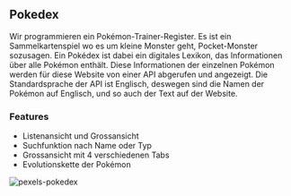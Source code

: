 ## Pokedex

Wir programmieren ein Pokémon-Trainer-Register. Es ist ein Sammelkartenspiel wo es um kleine Monster geht, Pocket-Monster sozusagen. Ein Pokédex ist dabei ein digitales Lexikon, das Informationen über alle Pokémon enthält. Diese Informationen der einzelnen Pokémon werden für diese Website von einer API abgerufen und angezeigt. Die Standardsprache der API ist Englisch, deswegen sind die Namen der Pokémon auf Englisch, und so auch der Text auf der Website.

### Features

- Listenansicht und Grossansicht
- Suchfunktion nach Name oder Typ
- Grossansicht mit 4 verschiedenen Tabs
- Evolutionskette der Pokémon


![pexels-pokedex](https://github.com/user-attachments/assets/eb8bdee8-f419-4b9e-ac7e-72ddb16480d3)
